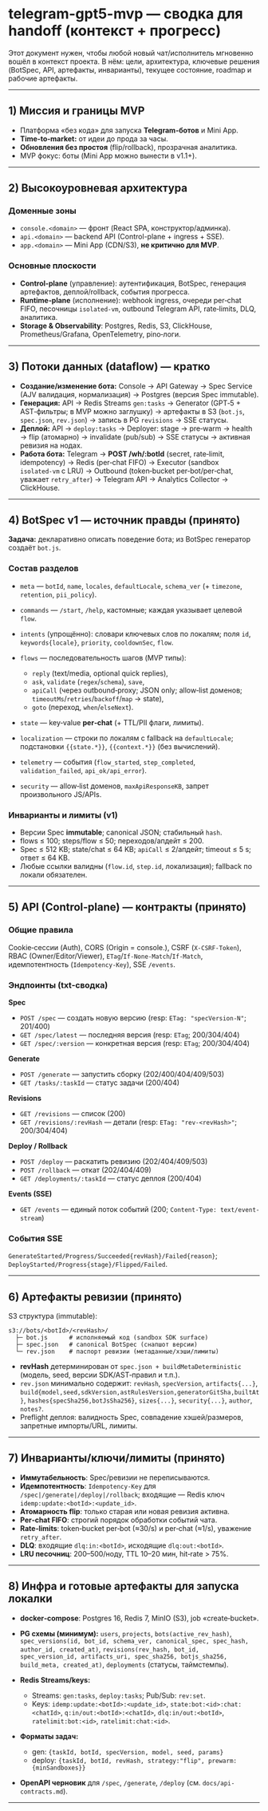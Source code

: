 # telegram-gpt5-mvp — сводка для handoff (контекст + прогресс)

Этот документ нужен, чтобы любой новый чат/исполнитель мгновенно вошёл в контекст проекта. В нём: цели, архитектура, ключевые решения (BotSpec, API, артефакты, инварианты), текущее состояние, roadmap и рабочие артефакты.

---

## 1) Миссия и границы MVP

* Платформа «без кода» для запуска **Telegram-ботов** и Mini App.
* **Time‑to‑market:** от идеи до прода за часы.
* **Обновления без простоя** (flip/rollback), прозрачная аналитика.
* MVP фокус: боты (Mini App можно вынести в v1.1+).

---

## 2) Высокоуровневая архитектура

### Доменные зоны

* `console.<domain>` — фронт (React SPA, конструктор/админка).
* `api.<domain>` — backend API (Control-plane + ingress + SSE).
* `app.<domain>` — Mini App (CDN/S3), **не критично для MVP**.

### Основные плоскости

* **Control‑plane** (управление): аутентификация, BotSpec, генерация артефактов, деплой/rollback, события прогресса.
* **Runtime‑plane** (исполнение): webhook ingress, очереди per‑chat FIFO, песочницы `isolated-vm`, outbound Telegram API, rate‑limits, DLQ, аналитика.
* **Storage & Observability**: Postgres, Redis, S3, ClickHouse, Prometheus/Grafana, OpenTelemetry, pino‑логи.

---

## 3) Потоки данных (dataflow) — кратко

* **Создание/изменение бота:** Console → API Gateway → Spec Service (AJV валидация, нормализация) → Postgres (версия Spec immutable).
* **Генерация:** API → Redis Streams `gen:tasks` → Generator (GPT‑5 + AST‑фильтры; в MVP можно заглушку) → артефакты в S3 (`bot.js`, `spec.json`, `rev.json`) → запись в PG `revisions` → SSE статусы.
* **Деплой:** API → `deploy:tasks` → Deployer: stage → pre‑warm → health → flip (атомарно) → invalidate (pub/sub) → SSE статусы → активная ревизия на нодах.
* **Работа бота:** Telegram → **POST /wh/\:botId** (secret, rate‑limit, idempotency) → Redis (per‑chat FIFO) → Executor (sandbox `isolated‑vm` с LRU) → Outbound (token‑bucket per‑bot/per‑chat, уважает `retry_after`) → Telegram API → Analytics Collector → ClickHouse.

---

## 4) BotSpec v1 — источник правды (принято)

**Задача:** декларативно описать поведение бота; из BotSpec генератор создаёт `bot.js`.

### Состав разделов

* `meta` — `botId`, `name`, `locales`, `defaultLocale`, `schema_ver` (+ `timezone`, `retention`, `pii_policy`).
* `commands` — `/start`, `/help`, кастомные; каждая указывает целевой `flow`.
* `intents` (упрощённо): словари ключевых слов по локалям; поля `id`, `keywords{locale}`, `priority`, `cooldownSec`, `flow`.
* `flows` — последовательность шагов (MVP типы):

  * `reply` (text/media, optional quick replies),
  * `ask`, `validate` (`regex`/`schema`), `save`,
  * `apiCall` (через outbound‑proxy; JSON only; allow‑list доменов; `timeoutMs`/`retries`/`backoff`/`map` → state),
  * `goto` (переход, `when`/`elseNext`).
* `state` — key‑value **per‑chat** (+ TTL/PII флаги, лимиты).
* `localization` — строки по локалям с fallback на `defaultLocale`; подстановки `{{state.*}}`, `{{context.*}}` (без вычислений).
* `telemetry` — события (`flow_started`, `step_completed`, `validation_failed`, `api_ok/api_error`).
* `security` — allow‑list доменов, `maxApiResponseKB`, запрет произвольного JS/APIs.

### Инварианты и лимиты (v1)

* Версии Spec **immutable**; canonical JSON; стабильный `hash`.
* flows ≤ 100; steps/flow ≤ 50; переходов/апдейт ≤ 200.
* Spec ≤ 512 KB; state/chat ≤ 64 KB; `apiCall` ≤ 2/апдейт; timeout ≤ 5 s; ответ ≤ 64 KB.
* Любые ссылки валидны (`flow.id`, `step.id`, локализация); fallback по локали обязателен.

---

## 5) API (Control‑plane) — контракты (принято)

### Общие правила

Cookie‑сессии (Auth), CORS (Origin = console.<domain>), CSRF (`X‑CSRF‑Token`), RBAC (Owner/Editor/Viewer), `ETag`/`If‑None‑Match`/`If‑Match`, идемпотентность (`Idempotency‑Key`), SSE `/events`.

### Эндпоинты (txt‑сводка)

**Spec**

* `POST /spec` — создать новую версию (resp: `ETag: "specVersion-N"`; 201/400)
* `GET /spec/latest` — последняя версия (resp: `ETag`; 200/304/404)
* `GET /spec/:version` — конкретная версия (resp: `ETag`; 200/304/404)

**Generate**

* `POST /generate` — запустить сборку (202/400/404/409/503)
* `GET /tasks/:taskId` — статус задачи (200/404)

**Revisions**

* `GET /revisions` — список (200)
* `GET /revisions/:revHash` — детали (resp: `ETag: "rev-<revHash>"`; 200/304/404)

**Deploy / Rollback**

* `POST /deploy` — раскатить ревизию (202/404/409/503)
* `POST /rollback` — откат (202/404/409)
* `GET /deployments/:taskId` — статус деплоя (200/404)

**Events (SSE)**

* `GET /events` — единый поток событий (200; `Content‑Type: text/event-stream`)

### События SSE

`GenerateStarted/Progress/Succeeded{revHash}/Failed{reason}`; `DeployStarted/Progress{stage}/Flipped/Failed`.

---

## 6) Артефакты ревизии (принято)

S3 структура (immutable):

```
s3://bots/<botId>/<revHash>/
  ├─ bot.js      # исполняемый код (sandbox SDK surface)
  ├─ spec.json   # canonical BotSpec (снапшот версии)
  └─ rev.json    # паспорт ревизии (метаданные/хэши/лимиты)
```

* **revHash** детерминирован от `spec.json + buildMetaDeterministic` (модель, seed, версии SDK/AST‑правил и т.п.).
* `rev.json` минимально содержит: `revHash`, `specVersion`, `artifacts{...}`, `build{model,seed,sdkVersion,astRulesVersion,generatorGitSha,builtAt}`, `hashes{specSha256,botJsSha256}`, `sizes{...}`, `security{...}`, `author`, `notes?`.
* Preflight деплоя: валидность Spec, совпадение хэшей/размеров, запретные импорты/URL, лимиты.

---

## 7) Инварианты/ключи/лимиты (принято)

* **Иммутабельность**: Spec/ревизии не переписываются.
* **Идемпотентность**: `Idempotency‑Key` для `/spec|/generate|/deploy|/rollback`; входящие — Redis ключ `idemp:update:<botId>:<update_id>`.
* **Атомарность flip**: только старая или новая ревизия активна.
* **Per‑chat FIFO**: строгий порядок обработки событий чата.
* **Rate‑limits**: token‑bucket per‑bot (≈30/s) и per‑chat (≈1/s), уважение `retry_after`.
* **DLQ**: входящие `dlq:in:<botId>`, исходящие `dlq:out:<botId>`.
* **LRU песочниц**: 200–500/ноду, TTL 10–20 мин, hit‑rate > 75%.

---

## 8) Инфра и готовые артефакты для запуска локалки

* **docker‑compose**: Postgres 16, Redis 7, MinIO (S3), job «create‑bucket».
* **PG схемы (минимум):** `users`, `projects`, `bots(active_rev_hash)`, `spec_versions(id, bot_id, schema_ver, canonical_spec, spec_hash, author_id, created_at)`, `revisions(rev_hash, bot_id, spec_version_id, artifacts_uri, spec_sha256, botjs_sha256, build_meta, created_at)`, `deployments` (статусы, таймстемпы).
* **Redis Streams/keys:**

  * Streams: `gen:tasks`, `deploy:tasks`; Pub/Sub: `rev:set`.
  * Keys: `idemp:update:<botId>:<update_id>`, `state:bot:<id>:chat:<chatId>`, `q:in/out:<botId>:<chatId>`, `dlq:in/out:<botId>`, `ratelimit:bot:<id>`, `ratelimit:chat:<id>`.
* **Форматы задач:**

  * gen: `{taskId, botId, specVersion, model, seed, params}`
  * deploy: `{taskId, botId, revHash, strategy:"flip", prewarm:{minSandboxes}}`
* **OpenAPI черновик** для `/spec`, `/generate`, `/deploy` (см. `docs/api-contracts.md`).

---